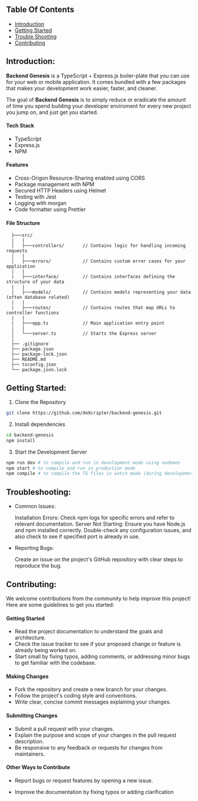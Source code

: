 ## Table Of Contents

- [Introduction](#introduction)
- [Getting Started](#getting-started)
- [Trouble Shooting](#troubleshooting)
- [Contributing](#contributing)

## Introduction:

**Backend Genesis** is a TypeScript + Express.js boiler-plate that you can use for your web or mobile application. It comes bundled with a few packages that makes your development work easier, faster, and cleaner.

The goal of **Backend Genesis** is to simply reduce or eradicate the amount of time you spend building your developer enviroment for every new project you jump on, and just get you started.

#### Tech Stack

- TypeScript
- Express.js
- NPM

#### Features

- Cross-Origon Resource-Sharing enabled using CORS
- Package management with NPM
- Secured HTTP Headers using Helmet
- Testing with Jest
- Logging with morgan
- Code formatter using Prettier

#### File Structure

      ├───src/
      |   |
      │   ├───controllers/       // Contains logic for handling incoming requests
      |   |
      │   ├───errors/            // Contains custom error cases for your application
      |   |
      |   ├───interface/         // Contains interfaces defining the structure of your data
      |   |
      |   ├───models/            // Contains models representing your data (often database related)
      |   |
      |   ├───routes/            // Contains routes that map URLs to controller functions
      |   |
      |   ├───app.ts             // Main application entry point
      |   |
      │   └───server.ts          // Starts the Express server
      │
      ├── .gitignore
      ├── package.json
      ├── package-lock.json
      ├── README.md
      ├── tsconfig.json
      └── package.json.lock

## Getting Started:

1. Clone the Repository

```bash
git clone https://github.com/deXcripter/backend-genesis.git
```

2. Install dependencies

```bash
cd backend-genesis
npm install
```

3. Start the Development Server

```bash
npm run dev # to compile and run in development mode using nodemon
npm start # to compile and run in production mode
npm compile # to compile the TS files in watch mode (during developemnt only)
```

   <!-- Provide installation instructions if applicable (software, hardware, etc.).
   Outline the basic steps to get started using the product or service. -->

## Troubleshooting:

- Common Issues:

  Installation Errors: Check npm logs for specific errors and refer to relevant documentation.
  Server Not Starting: Ensure you have Node.js and npm installed correctly. Double-check any configuration issues, and also check to see if specified port is already in use.

- Reporting Bugs:

  Create an issue on the project's GitHub repository with clear steps to reproduce the bug.

## Contributing:

We welcome contributions from the community to help improve this project! Here are some guidelines to get you started:

#### Getting Started

- Read the project documentation to understand the goals and architecture.
- Check the issue tracker to see if your proposed change or feature is already being worked on.
- Start small by fixing typos, adding comments, or addressing minor bugs to get familiar with the codebase.

#### Making Changes

- Fork the repository and create a new branch for your changes.
- Follow the project's coding style and conventions.
- Write clear, concise commit messages explaining your changes.
<!-- - Include tests for any new functionality you add. -->

#### Submitting Changes

- Submit a pull request with your changes.
- Explain the purpose and scope of your changes in the pull request description.
- Be responsive to any feedback or requests for changes from maintainers.

#### Other Ways to Contribute

- Report bugs or request features by opening a new issue.
- Improve the documentation by fixing typos or adding clarification

   <!-- Include supplementary information like reference charts, data tables, or error codes. -->
   <!-- Add a glossary of terms for quick reference. -->
